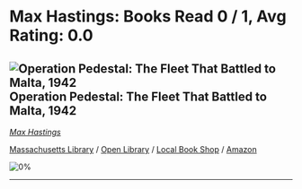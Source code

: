 # Max Hastings:  Books Read 0 / 1, Avg Rating: 0.0 

## ![Operation Pedestal: The Fleet That Battled to Malta, 1942](https://covers.openlibrary.org/b/isbn/9780062980151-S.jpg) Operation Pedestal: The Fleet That Battled to Malta, 1942
*[Max Hastings](../MaxHastings)*

[Massachusetts Library](https://library.minlib.net/search/i=9780062980151) / [Open Library](http://openlibrary.org/isbn/9780062980151) / [Local Book Shop](https://bookshop.org/books/operation-pedestal:-the-fleet-that-battled-to-malta,-1942/9780062980151) / [Amazon](https://smile.amazon.com/dp/0062980157)

![0%](https://progress-bar.dev/0) 



---
